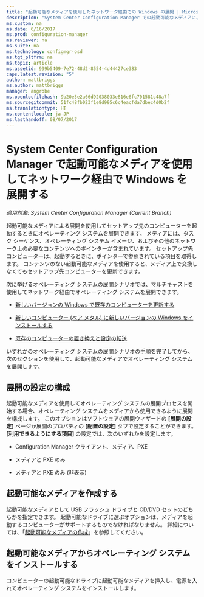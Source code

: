 ```yaml
---
title: "起動可能なメディアを使用したネットワーク経由での Windows の展開 | Microsoft Docs"
description: "System Center Configuration Manager での起動可能なメディアによる展開を使用して、セットアップ先のコンピューターの起動と同時にオペレーティング システムを展開できます。"
ms.custom: na
ms.date: 6/16/2017
ms.prod: configuration-manager
ms.reviewer: na
ms.suite: na
ms.technology: configmgr-osd
ms.tgt_pltfrm: na
ms.topic: article
ms.assetid: 999b5409-7e72-48d2-8554-4d44427ce383
caps.latest.revision: "5"
author: mattbriggs
ms.author: mattbriggs
manager: angrobe
ms.openlocfilehash: 9b20e5e2a66d92038033e816e6fc701581c48a7f
ms.sourcegitcommit: 51fc48fb023f1e8d995c6c4eacfda7dbec4d0b2f
ms.translationtype: HT
ms.contentlocale: ja-JP
ms.lasthandoff: 08/07/2017
---
```

# <a name="use-bootable-media-to-deploy-windows-over-the-network-with-system-center-configuration-manager"></a>System Center Configuration Manager で起動可能なメディアを使用してネットワーク経由で Windows を展開する

*適用対象: System Center Configuration Manager (Current Branch)*

起動可能なメディアによる展開を使用してセットアップ先のコンピューターを起動するときにオペレーティング システムを展開できます。 メディアには、タスク シーケンス、オペレーティング システム イメージ、およびその他のネットワーク上の必要なコンテンツへのポインターが含まれています。 セットアップ先コンピューターは、起動するときに、ポインターで参照されている項目を取得します。 コンテンツのない起動可能なメディアを使用すると、メディア上で交換しなくてもセットアップ先コンピューターを更新できます。

次に挙げるオペレーティング システムの展開シナリオでは、マルチキャストを使用してネットワーク経由でオペレーティング システムを展開できます。

-   [新しいバージョンの Windows で既存のコンピューターを更新する](refresh-an-existing-computer-with-a-new-version-of-windows.md)

-   [新しいコンピューター (ベア メタル) に新しいバージョンの Windows をインストールする](install-new-windows-version-new-computer-bare-metal.md)  

-   [既存のコンピューターの置き換えと設定の転送](replace-an-existing-computer-and-transfer-settings.md)  

いずれかのオペレーティング システムの展開シナリオの手順を完了してから、次のセクションを使用して、起動可能なメディアでオペレーティング システムを展開します。  

## <a name="configure-deployment-settings"></a>展開の設定の構成  
起動可能なメディアを使用してオペレーティング システムの展開プロセスを開始する場合、オペレーティング システムをメディアから使用できるように展開を構成します。 このオプションはソフトウェアの展開ウィザードの **[展開の設定]** ページか展開のプロパティの **[配置の設定]** タブで設定することができます。 **[利用できるようにする項目]** の設定では、次のいずれかを設定します。

-   Configuration Manager クライアント、メディア、PXE

-   メディアと PXE のみ

-   メディアと PXE のみ (非表示)

## <a name="create-the-bootable-media"></a>起動可能なメディアを作成する
起動可能なメディアとして USB フラッシュ ドライブと CD/DVD セットのどちらかを指定できます。 起動可能なドライブに選ぶオプションは、メディアを起動するコンピューターがサポートするものでなければなりません。 詳細については、「[起動可能なメディアの作成](create-bootable-media.md)」を参照してください。  

##  <a name="BKMK_Deploy"></a> 起動可能なメディアからオペレーティング システムをインストールする  
コンピューターの起動可能なドライブに起動可能なメディアを挿入し、電源を入れてオペレーティング システムをインストールします。
